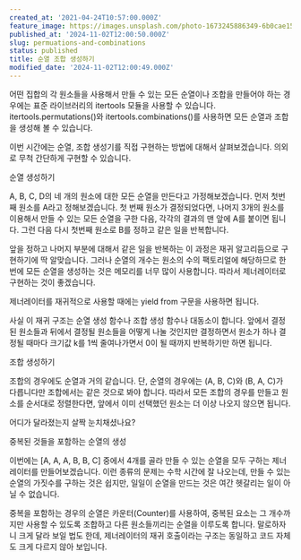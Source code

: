 ```yaml
---
created_at: '2021-04-24T10:57:00.000Z'
feature_image: https://images.unsplash.com/photo-1673245886349-6b0cae152c50?crop=entropy&cs=tinysrgb&fit=max&fm=jpg&ixid=M3wxMTc3M3wwfDF8c2VhcmNofDR8fGJhbGxzfGVufDB8fHx8MTczMDUxODI1Mnww&ixlib=rb-4.0.3&q=80&w=2000
published_at: '2024-11-02T12:00:50.000Z'
slug: permuations-and-combinations
status: published
title: 순열 조합 생성하기
modified_date: '2024-11-02T12:00:49.000Z'
---
```


어떤 집합의 각 원소들을 사용해서 만들 수 있는 모든 순열이나 조합을 만들어야 하는 경우에는 표준 라이브러리의 itertools 모듈을 사용할 수 있습니다. itertools.permutations()와 itertools.combinations()를 사용하면 모든 순열과 조합을 생성해 볼 수 있습니다. 

이번 시간에는 순열, 조합 생성기를 직접 구현하는 방법에 대해서 살펴보겠습니다. 의외로 무척 간단하게 구현할 수 있습니다. 

순열 생성하기 

A, B, C, D의 네 개의 원소에 대한 모든 순열을 만든다고 가정해보겠습니다. 먼저 첫번째 원소를 A라고 정해보겠습니다. 첫 번째 원소가 결정되었다면, 나머지 3개의 원소를 이용해서 만들 수 있는 모든 순열을 구한 다음, 각각의 결과의 맨 앞에 A를 붙이면 됩니다. 그런 다음 다시 첫번째 원소로 B를 정하고 같은 일을 반복합니다. 

앞을 정하고 나머지 부분에 대해서 같은 일을 반복하는 이 과정은 재귀 알고리듬으로 구현하기에 딱 알맞습니다. 그러나 순열의 개수는 원소의 수의 팩토리얼에 해당하므로 한 번에 모든 순열을 생성하는 것은 메모리를 너무 많이 사용합니다. 따라서 제너레이터로 구현하는 것이 좋겠습니다. 

제너레이터를 재귀적으로 사용할 때에는 yield from 구문을 사용하면 됩니다. 

사실 이 재귀 구조는 순열 생성 함수나 조합 생성 함수나 대동소이 합니다. 앞에서 결정된 원소들과 뒤에서 결정될 원소들을 어떻게 나눌 것인지만 결정하면서 원소가 하나 결정될 때마다 크기값 k를 1씩 줄여나가면서 0이 될 때까지 반복하기만 하면 됩니다. 

조합 생성하기

조합의 경우에도 순열과 거의 같습니다. 단, 순열의 경우에는 (A, B, C)와 (B, A, C)가 다릅니다만 조합에서는 같은 것으로 봐야 합니다. 따라서 모든 조합의 경우를 만들고 원소를 순서대로 정렬한다면, 앞에서 이미 선택했던 원소는 더 이상 나오지 않으면 됩니다. 

어디가 달라졌는지 살짝 눈치채셨나요?

중복된 것들을 포함하는 순열의 생성

이번에는 [A, A, A, B, B, C] 중에서 4개를 골라 만들 수 있는 순열을 모두 구하는 제너레이터를 만들어보겠습니다. 이런 종류의 문제는 수학 시간에 잘 나오는데, 만들 수 있는 순열의 가짓수를 구하는 것은 쉽지만, 일일이 순열을 만드는 것은 여간 헷갈리는 일이 아닐 수 없습니다. 

중복을 포함하는 경우의 순열은 카운터(Counter)를 사용하여, 중복된 요소는 그 개수까지만 사용할 수 있도록 조합하고 다른 원소들끼리는 순열을 이루도록 합니다. 말로하자니 크게 달라 보일 법도 한데, 제너레이터의 재귀 호출이라는 구조는 동일하고 코드 자체도 크게 다르지 않아 보입니다.